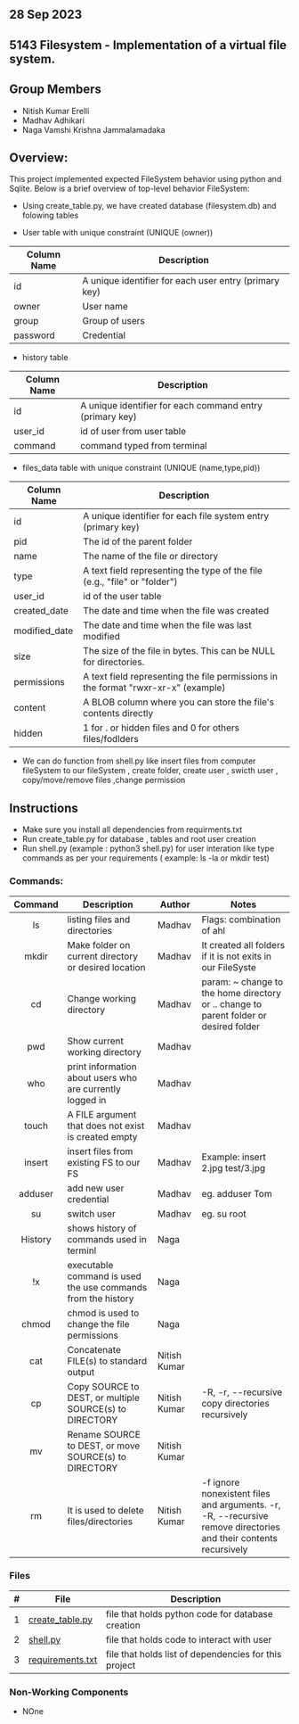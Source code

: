 ## 28 Sep 2023

## 5143 Filesystem - Implementation of a virtual file system.

## Group Members
- Nitish Kumar Erelli
- Madhav Adhikari
- Naga Vamshi Krishna Jammalamadaka

## Overview:
This project implemented expected FileSystem behavior using python and Sqlite. Below is a brief overview of top-level behavior FileSystem:
-  Using create_table.py, we have created database (filesystem.db) and folowing tables

-  User table with unique constraint (UNIQUE (owner))

| Column Name | Description |
| --- | --- |
| id | A unique identifier for each user entry (primary key) |
| owner | User name |
| group | Group of users |
| password | Credential |

-  history table 

| Column Name | Description |
| --- | --- |
| id | A unique identifier for each  command entry (primary key) |
| user_id | id of user from user table |
| command | command typed from terminal |


-  files_data  table with unique constraint (UNIQUE (name,type,pid))

| Column Name        | Description                                                |
| ------------------- | ---------------------------------------------------------- |
| id                 | A unique identifier for each file system entry (primary key) |
| pid                | The id of the parent folder                                |
| name               | The name of the file or directory                           |
| type               | A text field representing the type of the file (e.g., "file" or "folder") |
| user_id            | id of the user table                                       |
| created_date  | The date and time when the file was created         |
| modified_date  | The date and time when the file was last modified          |
| size               | The size of the file in bytes. This can be NULL for directories. |
| permissions        | A text field representing the file permissions in the format "rwxr-xr-x" (example) |
| content            | A BLOB column where you can store the file's contents directly |
| hidden   | 1 for . or hidden files and 0 for others files/fodlders |

-  We can do function from shell.py like insert files from computer fileSystem to our fileSystem , create folder, create user , swicth user , copy/move/remove files ,change permission 


    
## Instructions
- Make sure you install all dependencies from requirments.txt
- Run create_table.py  for database , tables and root user creation 
- Run shell.py (example : python3 shell.py) for user interation like type commands as per your requirements ( example: ls -la  or mkdir test)

### Commands:


|   Command   | Description | Author | Notes |
| :---: | ----------- | ---------------------- | ---------------------- |    
|ls|	listing files and directories |Madhav	|Flags: combination of ahl	|
|mkdir|	Make folder  on current directory or desired location|Madhav	| It created all folders if it is not exits in our FileSyste |
|cd	|Change working directory |Madhav	|param: ~ change to the home directory or ..  change  to parent	 folder or desired folder|
|pwd	|Show current working directory |Madhav	||
| who | print information about users who are currently logged in |Madhav |
|touch|A FILE argument that does not exist is created empty |Madhav||
|insert| insert files from existing FS to our FS |Madhav| Example: insert 2.jpg  test/3.jpg |
|adduser| add new user credential | Madhav| eg. adduser Tom|
|su | switch user |Madhav| eg. su root|
| History  | shows history of commands used in terminl | Naga |   |
|!x |  executable command is used the use commands from the history |Naga |
|chmod| chmod is used to change the file permissions |Naga |
|cat|	 Concatenate FILE(s) to standard output |Nitish	Kumar||
|cp|Copy SOURCE to DEST, or multiple SOURCE(s) to DIRECTORY| Nitish	Kumar |-R, -r, --recursive  copy directories recursively|
|mv| Rename SOURCE to DEST, or move SOURCE(s) to DIRECTORY | Nitish	Kumar ||
|rm|It is used to delete files/directories|Nitish	Kumar|-f ignore nonexistent files and arguments. -r, -R, --recursive   remove directories and their contents recursively|

### Files

|   #   | File            | Description                                        |
| :---: | --------------- | -------------------------------------------------- |
|   1   | [create_table.py  ](create_table.py)      | file that holds python code for database creation   |
|   2  | [shell.py](shell.py)     | file that holds code to interact with user  |
|   3 | [requirements.txt](requirements.txt)   | file that holds list of dependencies for this project    |


### Non-Working Components
- NOne
